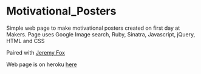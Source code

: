Motivational_Posters
====================

Simple web page to make motivational posters created on first day at Makers. Page uses Google Image search, Ruby, Sinatra, Javascript, jQuery, HTML and CSS

Paired with [Jeremy Fox](https://github.com/foxjerem)

Web page is on heroku [here](http://evening-harbor-5469.herokuapp.com/)

